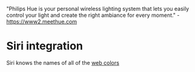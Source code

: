 "Philips Hue is your personal wireless lighting system that lets you easily control your light and create the right ambiance for every moment." - <https://www2.meethue.com>

# Siri integration

Siri knows the names of all of the [web colors](https://en.wikipedia.org/wiki/Web_colors#X11_color_names)
